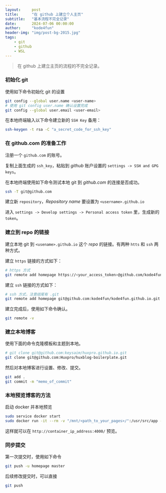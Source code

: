 ```yaml
---
layout:     post
title:      "在 github 上建立个人主页"
subtitle:   "基本流程不完全记录"
date:       2024-07-06 00:00:00
author:     "kode4fun"
header-img: "img/post-bg-2015.jpg"
tags:
    - git
    - github
    - WSL
---
```


> 在 github 上建立主页的流程的不完全记录。

### 初始化 git
使用如下命令初始化 git 的设置

```bash
git config --global user.name <user-name>
# 使用 git config user.name 确认设置完成
git config --global user.email <user-email>
```

在本地终端输入以下命令建立新的 `SSH Key` 备用：

```bash
ssh-keygen -t rsa -C "a_secret_code_for_ssh_key"
```

### 在 github.com 的准备工作
注册一个 `github.com` 的账号。

复制上面生成的 `ssh_key`，粘贴到 _github_ 账户设置的 `settings -> SSH and GPG keys`。

在本地终端使用如下命令测试本地 git 到 _github.com_ 的连接是否成功。

```bash
ssh -T git@github.com
```

建立新 `repository`，_Repository name_ 要设置为 `<username>.github.io`

进入 `settings -> Develop settings -> Personal access token` 里，生成新的 `token`。

### 建立到 repo 的链接
建立本地 git 到 `<usename>.github.io` 这个 _repo_ 的链接。有两种 `htts` 和 `ssh` 两种方式。

建立 `https` 链接的方式如下：

```bash
# https 方式
git remote add homepage https://<your_access_token>@github.com/kode4fun/kode4fun.github.io
```

建立 `ssh` 链接的方式如下：

```bash
# ssh 方式，注意结尾有 .git
git remote add homepage git@github.com:kode4fun/kode4fun.github.io.git
```

建立完成后，使用如下命令确认。

```bash
git remote -v
```

### 建立本地博客
使用下面的命令克隆模板和主题到本地。

```bash
# git clone git@github.com:keysaim/huxpro.github.io.git
git clone git@github.com:Huxpro/huxblog-boilerplate.git
```

然后对本地博客进行设置、修改、提交。

```bash
git add .
git commit -m "memo_of_commit"
```

### 本地预览博客的方法
启动 docker 并本地预览

```bash
sudo service docker start
sudo docker run -it --rm -v "/mnt/<path_to_your_pages>/":/usr/src/app -p "4000:4000" starefossen/github-pages
```

这样就可以在 `http://container_ip_address:4000/` 预览。

### 同步提交
第一次提交时，使用如下命令

```bash
git push -u homepage master
```
后续修改提交时，可以直接

```bash
git push
```